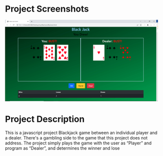<H1>Project Screenshots</h1>
<img src="blackjack.png">
<h1>Project Description</h1>
This is a javascript project Blackjack game between an individual player and a dealer. There's a gambling side to the game that this project does not address. The project simply plays the game with the user as “Player” and program as “Dealer”, and determines the winner and lose 
